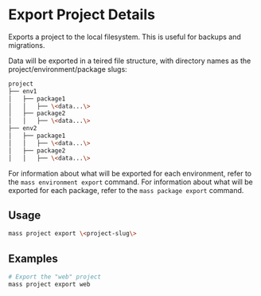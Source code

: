 # Export Project Details

Exports a project to the local filesystem. This is useful for backups and migrations.

Data will be exported in a teired file structure, with directory names as the project/environment/package slugs:

```bash
project
├── env1
│   ├── package1
│   │   ├── \<data...\>
│   ├── package2
│   │   ├── \<data...\>
├── env2
│   ├── package1
│   │   ├── \<data...\>
│   ├── package2
│   │   ├── \<data...\>
```

For information about what will be exported for each environment, refer to the `mass environment export` command.
For information about what will be exported for each package, refer to the `mass package export` command.

## Usage

```bash
mass project export \<project-slug\>
```

## Examples

```bash
# Export the "web" project
mass project export web
```

